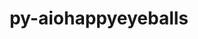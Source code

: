 ---
title: "py-aiohappyeyeballs"
layout: cache
categories: [package, develop]
meta: {"compilers": ["none"], "num_specs": 67, "num_specs_by_stack": {"e4s": 14, "e4s-oneapi": 9, "ml-darwin-aarch64-mps": 16, "ml-linux-aarch64-cpu": 14, "ml-linux-aarch64-cuda": 14, "ml-linux-x86_64-cpu": 14, "ml-linux-x86_64-cuda": 14, "root": 67}, "oss": ["sequoia", "ubuntu22.04", "ubuntu24.04"], "platforms": ["darwin", "linux"], "stacks": ["e4s", "e4s-oneapi", "ml-darwin-aarch64-mps", "ml-linux-aarch64-cpu", "ml-linux-aarch64-cuda", "ml-linux-x86_64-cpu", "ml-linux-x86_64-cuda", "root"], "targets": ["aarch64", "x86_64_v3"], "versions": ["2.6.1"]}
spec_details: [{"compiler": "none", "hash": "2jkx3f3j3rgbrhkjaw7abvhprt2s3jxc", "os": "sequoia", "platform": "darwin", "size": "-", "stacks": ["ml-darwin-aarch64-mps", "root"], "target": "aarch64", "variants": ["build_system=python_pip"], "versions": ["2.6.1"]}, {"compiler": "none", "hash": "2wh5rur7b5rpdvrshbvkmygtcbjs77y2", "os": "sequoia", "platform": "darwin", "size": "-", "stacks": ["ml-darwin-aarch64-mps", "root"], "target": "aarch64", "variants": ["build_system=python_pip"], "versions": ["2.6.1"]}, {"compiler": "none", "hash": "2zrz5sikifheja3syp732gwkragazp3w", "os": "sequoia", "platform": "darwin", "size": "-", "stacks": ["ml-darwin-aarch64-mps", "root"], "target": "aarch64", "variants": ["build_system=python_pip"], "versions": ["2.6.1"]}, {"compiler": "none", "hash": "34lqtgnmcwtuvazjarl3ixnvaa2zfgzm", "os": "ubuntu24.04", "platform": "linux", "size": "-", "stacks": ["ml-linux-x86_64-cpu", "ml-linux-x86_64-cuda", "root"], "target": "x86_64_v3", "variants": ["build_system=python_pip"], "versions": ["2.6.1"]}, {"compiler": "none", "hash": "4y64sqjxqa3ztrsxbjdnap6s2w5eip6u", "os": "sequoia", "platform": "darwin", "size": "-", "stacks": ["ml-darwin-aarch64-mps", "root"], "target": "aarch64", "variants": ["build_system=python_pip"], "versions": ["2.6.1"]}, {"compiler": "none", "hash": "5qpyiin7cdczqjrthid23w6hjzoajb4n", "os": "ubuntu24.04", "platform": "linux", "size": "-", "stacks": ["ml-linux-aarch64-cpu", "ml-linux-aarch64-cuda", "root"], "target": "aarch64", "variants": ["build_system=python_pip"], "versions": ["2.6.1"]}, {"compiler": "none", "hash": "65h75oswvisud36ps6au3cbzelkzj2d5", "os": "ubuntu24.04", "platform": "linux", "size": "-", "stacks": ["ml-linux-x86_64-cpu", "ml-linux-x86_64-cuda", "root"], "target": "x86_64_v3", "variants": ["build_system=python_pip"], "versions": ["2.6.1"]}, {"compiler": "none", "hash": "6tadwikz6gci6xidgdznvj2ux7hccl4r", "os": "ubuntu22.04", "platform": "linux", "size": "-", "stacks": ["e4s-oneapi", "root"], "target": "x86_64_v3", "variants": ["build_system=python_pip"], "versions": ["2.6.1"]}, {"compiler": "none", "hash": "6vgpvybx4zxu7zuprltrfpfn7nbbo7lm", "os": "ubuntu24.04", "platform": "linux", "size": "-", "stacks": ["ml-linux-aarch64-cpu", "ml-linux-aarch64-cuda", "root"], "target": "aarch64", "variants": ["build_system=python_pip"], "versions": ["2.6.1"]}, {"compiler": "none", "hash": "77sapjqk2ogfforiiebzs2inzr3uac7a", "os": "sequoia", "platform": "darwin", "size": "-", "stacks": ["ml-darwin-aarch64-mps", "root"], "target": "aarch64", "variants": ["build_system=python_pip"], "versions": ["2.6.1"]}, {"compiler": "none", "hash": "a7cnnjgrualgsbl3gme3kw64dprttobn", "os": "ubuntu22.04", "platform": "linux", "size": "-", "stacks": ["e4s-oneapi", "root"], "target": "x86_64_v3", "variants": ["build_system=python_pip"], "versions": ["2.6.1"]}, {"compiler": "none", "hash": "adcvkrglrg6fsti5ac56ytsswdqr37by", "os": "ubuntu22.04", "platform": "linux", "size": "-", "stacks": ["e4s", "root"], "target": "x86_64_v3", "variants": ["build_system=python_pip"], "versions": ["2.6.1"]}, {"compiler": "none", "hash": "at2nimiemmykmiy357mvjn6q4lqkv2rj", "os": "ubuntu24.04", "platform": "linux", "size": "-", "stacks": ["ml-linux-aarch64-cpu", "ml-linux-aarch64-cuda", "root"], "target": "aarch64", "variants": ["build_system=python_pip"], "versions": ["2.6.1"]}, {"compiler": "none", "hash": "axmn6us7lp5z23yiugxse63djdizihxs", "os": "ubuntu24.04", "platform": "linux", "size": "-", "stacks": ["ml-linux-aarch64-cpu", "ml-linux-aarch64-cuda", "root"], "target": "aarch64", "variants": ["build_system=python_pip"], "versions": ["2.6.1"]}, {"compiler": "none", "hash": "b3jeuj5dimlnurpmpal3szzs3li2sqwx", "os": "ubuntu24.04", "platform": "linux", "size": "-", "stacks": ["ml-linux-aarch64-cpu", "ml-linux-aarch64-cuda", "root"], "target": "aarch64", "variants": ["build_system=python_pip"], "versions": ["2.6.1"]}, {"compiler": "none", "hash": "baabtnioati7bsenuzyanrsnjfn4oxhh", "os": "ubuntu22.04", "platform": "linux", "size": "-", "stacks": ["e4s-oneapi", "root"], "target": "x86_64_v3", "variants": ["build_system=python_pip"], "versions": ["2.6.1"]}, {"compiler": "none", "hash": "baedxq7x23tawp6yavpv7qy45fvrvfpb", "os": "sequoia", "platform": "darwin", "size": "-", "stacks": ["ml-darwin-aarch64-mps", "root"], "target": "aarch64", "variants": ["build_system=python_pip"], "versions": ["2.6.1"]}, {"compiler": "none", "hash": "cvs5axdd7mkhgj37aicpnwpjj5nlozim", "os": "ubuntu24.04", "platform": "linux", "size": "-", "stacks": ["ml-linux-x86_64-cpu", "ml-linux-x86_64-cuda", "root"], "target": "x86_64_v3", "variants": ["build_system=python_pip"], "versions": ["2.6.1"]}, {"compiler": "none", "hash": "cytpgukui5kjygmuasqeyzufc3qge2db", "os": "ubuntu24.04", "platform": "linux", "size": "-", "stacks": ["ml-linux-x86_64-cpu", "ml-linux-x86_64-cuda", "root"], "target": "x86_64_v3", "variants": ["build_system=python_pip"], "versions": ["2.6.1"]}, {"compiler": "none", "hash": "dbwlnml2twq23vky3iepfvramaqe3x6p", "os": "sequoia", "platform": "darwin", "size": "-", "stacks": ["ml-darwin-aarch64-mps", "root"], "target": "aarch64", "variants": ["build_system=python_pip"], "versions": ["2.6.1"]}, {"compiler": "none", "hash": "dcu5sflvf3poaqsy57dynzi44dbf7f37", "os": "ubuntu22.04", "platform": "linux", "size": "-", "stacks": ["e4s-oneapi", "root"], "target": "x86_64_v3", "variants": ["build_system=python_pip"], "versions": ["2.6.1"]}, {"compiler": "none", "hash": "dpxqeqpgeeoqcyefny3qdqqspc5meqdj", "os": "ubuntu22.04", "platform": "linux", "size": "-", "stacks": ["e4s-oneapi", "root"], "target": "x86_64_v3", "variants": ["build_system=python_pip"], "versions": ["2.6.1"]}, {"compiler": "none", "hash": "dwxytkgfx25xjhpnhtdsfavsqp4k7xrt", "os": "ubuntu22.04", "platform": "linux", "size": "-", "stacks": ["e4s", "root"], "target": "x86_64_v3", "variants": ["build_system=python_pip"], "versions": ["2.6.1"]}, {"compiler": "none", "hash": "eummhbqmg33gsop4syodf7ckwmhhleau", "os": "ubuntu24.04", "platform": "linux", "size": "-", "stacks": ["ml-linux-x86_64-cpu", "ml-linux-x86_64-cuda", "root"], "target": "x86_64_v3", "variants": ["build_system=python_pip"], "versions": ["2.6.1"]}, {"compiler": "none", "hash": "evnsao2swsxwoaz6vsbat24rw2tekplx", "os": "ubuntu24.04", "platform": "linux", "size": "-", "stacks": ["ml-linux-x86_64-cpu", "ml-linux-x86_64-cuda", "root"], "target": "x86_64_v3", "variants": ["build_system=python_pip"], "versions": ["2.6.1"]}, {"compiler": "none", "hash": "exc5wl4knlpd37hlxumpd47u73dveihd", "os": "ubuntu24.04", "platform": "linux", "size": "-", "stacks": ["ml-linux-x86_64-cpu", "ml-linux-x86_64-cuda", "root"], "target": "x86_64_v3", "variants": ["build_system=python_pip"], "versions": ["2.6.1"]}, {"compiler": "none", "hash": "ey22qzgvbhicni7eowejhxi2n2taetn6", "os": "sequoia", "platform": "darwin", "size": "-", "stacks": ["ml-darwin-aarch64-mps", "root"], "target": "aarch64", "variants": ["build_system=python_pip"], "versions": ["2.6.1"]}, {"compiler": "none", "hash": "f3ogp32tpqzz6iunbiz5xypfvejlitfs", "os": "sequoia", "platform": "darwin", "size": "-", "stacks": ["ml-darwin-aarch64-mps", "root"], "target": "aarch64", "variants": ["build_system=python_pip"], "versions": ["2.6.1"]}, {"compiler": "none", "hash": "f7nnrjax3uatydm7ihyqxmgcrzi5kzva", "os": "ubuntu22.04", "platform": "linux", "size": "-", "stacks": ["e4s", "root"], "target": "x86_64_v3", "variants": ["build_system=python_pip"], "versions": ["2.6.1"]}, {"compiler": "none", "hash": "fd6nysa2sk4yuvqpywukgvsw6lmpdwda", "os": "ubuntu22.04", "platform": "linux", "size": "-", "stacks": ["e4s-oneapi", "root"], "target": "x86_64_v3", "variants": ["build_system=python_pip"], "versions": ["2.6.1"]}, {"compiler": "none", "hash": "fnj6ltahjarbvcpkb4bp2zmsbjv3xn3a", "os": "ubuntu24.04", "platform": "linux", "size": "-", "stacks": ["ml-linux-aarch64-cpu", "ml-linux-aarch64-cuda", "root"], "target": "aarch64", "variants": ["build_system=python_pip"], "versions": ["2.6.1"]}, {"compiler": "none", "hash": "gdd7rpke4s3rbt2ithcurwpg6ysbsn2c", "os": "sequoia", "platform": "darwin", "size": "-", "stacks": ["ml-darwin-aarch64-mps", "root"], "target": "aarch64", "variants": ["build_system=python_pip"], "versions": ["2.6.1"]}, {"compiler": "none", "hash": "gqykrlyevl7ojcfs62fc4rrrqkjsnmjg", "os": "ubuntu22.04", "platform": "linux", "size": "-", "stacks": ["e4s", "root"], "target": "x86_64_v3", "variants": ["build_system=python_pip"], "versions": ["2.6.1"]}, {"compiler": "none", "hash": "hgew7vlzlsplyddlkmbcwpzndysn5l64", "os": "sequoia", "platform": "darwin", "size": "-", "stacks": ["ml-darwin-aarch64-mps", "root"], "target": "aarch64", "variants": ["build_system=python_pip"], "versions": ["2.6.1"]}, {"compiler": "none", "hash": "icdasypym4ynwktlak7luoyxghrz4iq7", "os": "ubuntu24.04", "platform": "linux", "size": "-", "stacks": ["ml-linux-x86_64-cpu", "ml-linux-x86_64-cuda", "root"], "target": "x86_64_v3", "variants": ["build_system=python_pip"], "versions": ["2.6.1"]}, {"compiler": "none", "hash": "iyzmsi45lecpvupmrddd5y2j56jfaads", "os": "ubuntu22.04", "platform": "linux", "size": "-", "stacks": ["e4s", "root"], "target": "x86_64_v3", "variants": ["build_system=python_pip"], "versions": ["2.6.1"]}, {"compiler": "none", "hash": "j2wd6n3fznvng4x57e5fxgxlh6hzk474", "os": "ubuntu22.04", "platform": "linux", "size": "-", "stacks": ["e4s-oneapi", "root"], "target": "x86_64_v3", "variants": ["build_system=python_pip"], "versions": ["2.6.1"]}, {"compiler": "none", "hash": "jeddg4heeyrjuxil54xdltipmxgbi7zo", "os": "ubuntu24.04", "platform": "linux", "size": "-", "stacks": ["ml-linux-x86_64-cpu", "ml-linux-x86_64-cuda", "root"], "target": "x86_64_v3", "variants": ["build_system=python_pip"], "versions": ["2.6.1"]}, {"compiler": "none", "hash": "jgexi2sks3p2qa37yj2f5ef6evjvrmcg", "os": "ubuntu24.04", "platform": "linux", "size": "-", "stacks": ["ml-linux-aarch64-cpu", "ml-linux-aarch64-cuda", "root"], "target": "aarch64", "variants": ["build_system=python_pip"], "versions": ["2.6.1"]}, {"compiler": "none", "hash": "juorix7pfs5afg5xg6z6dqaltitdq6tr", "os": "ubuntu22.04", "platform": "linux", "size": "-", "stacks": ["e4s", "root"], "target": "x86_64_v3", "variants": ["build_system=python_pip"], "versions": ["2.6.1"]}, {"compiler": "none", "hash": "kt4vmqsb5wz7s5t4zrbikjf65zcoae4b", "os": "ubuntu24.04", "platform": "linux", "size": "-", "stacks": ["ml-linux-x86_64-cpu", "ml-linux-x86_64-cuda", "root"], "target": "x86_64_v3", "variants": ["build_system=python_pip"], "versions": ["2.6.1"]}, {"compiler": "none", "hash": "lb7eqcehekgehoxurwnjyhjrk66his2j", "os": "ubuntu24.04", "platform": "linux", "size": "-", "stacks": ["ml-linux-aarch64-cpu", "ml-linux-aarch64-cuda", "root"], "target": "aarch64", "variants": ["build_system=python_pip"], "versions": ["2.6.1"]}, {"compiler": "none", "hash": "ldbogkp6zfllucon5ahekpp3caynekla", "os": "sequoia", "platform": "darwin", "size": "-", "stacks": ["ml-darwin-aarch64-mps", "root"], "target": "aarch64", "variants": ["build_system=python_pip"], "versions": ["2.6.1"]}, {"compiler": "none", "hash": "me2e4upnvede762cvqjp3vccspjnbsiw", "os": "ubuntu22.04", "platform": "linux", "size": "-", "stacks": ["e4s", "root"], "target": "x86_64_v3", "variants": ["build_system=python_pip"], "versions": ["2.6.1"]}, {"compiler": "none", "hash": "momnbzddmwn2ap7u5wpdmncwatrzikgw", "os": "ubuntu22.04", "platform": "linux", "size": "-", "stacks": ["e4s", "root"], "target": "x86_64_v3", "variants": ["build_system=python_pip"], "versions": ["2.6.1"]}, {"compiler": "none", "hash": "mtpb4kwfeg2euksku4abapetu276cylq", "os": "sequoia", "platform": "darwin", "size": "-", "stacks": ["ml-darwin-aarch64-mps", "root"], "target": "aarch64", "variants": ["build_system=python_pip"], "versions": ["2.6.1"]}, {"compiler": "none", "hash": "nrp4get22llrebiy7kmr2nvg5f6sats3", "os": "sequoia", "platform": "darwin", "size": "-", "stacks": ["ml-darwin-aarch64-mps", "root"], "target": "aarch64", "variants": ["build_system=python_pip"], "versions": ["2.6.1"]}, {"compiler": "none", "hash": "o5uxhrrtlnw3bycfwkj4hps3w6uor5kg", "os": "ubuntu22.04", "platform": "linux", "size": "-", "stacks": ["e4s", "root"], "target": "x86_64_v3", "variants": ["build_system=python_pip"], "versions": ["2.6.1"]}, {"compiler": "none", "hash": "on775xsjgvrwekxa2de6o4rsfptyicko", "os": "ubuntu24.04", "platform": "linux", "size": "-", "stacks": ["ml-linux-aarch64-cpu", "ml-linux-aarch64-cuda", "root"], "target": "aarch64", "variants": ["build_system=python_pip"], "versions": ["2.6.1"]}, {"compiler": "none", "hash": "pgnrinw46i7rnjhw5apipy37zln5baqv", "os": "ubuntu22.04", "platform": "linux", "size": "-", "stacks": ["e4s", "root"], "target": "x86_64_v3", "variants": ["build_system=python_pip"], "versions": ["2.6.1"]}, {"compiler": "none", "hash": "pr3n56pkpaav5szpi4c4v4jilez6dtky", "os": "ubuntu24.04", "platform": "linux", "size": "-", "stacks": ["ml-linux-aarch64-cpu", "ml-linux-aarch64-cuda", "root"], "target": "aarch64", "variants": ["build_system=python_pip"], "versions": ["2.6.1"]}, {"compiler": "none", "hash": "qdyc6qceknwyp5ay5qgon7s5efgdtk7n", "os": "sequoia", "platform": "darwin", "size": "-", "stacks": ["ml-darwin-aarch64-mps", "root"], "target": "aarch64", "variants": ["build_system=python_pip"], "versions": ["2.6.1"]}, {"compiler": "none", "hash": "qq2fi2mwnrcxgai5i3glr7voxp64w77l", "os": "ubuntu22.04", "platform": "linux", "size": "-", "stacks": ["e4s", "root"], "target": "x86_64_v3", "variants": ["build_system=python_pip"], "versions": ["2.6.1"]}, {"compiler": "none", "hash": "rauhay24uodgjonyemohyhf5ijwrgefc", "os": "ubuntu24.04", "platform": "linux", "size": "-", "stacks": ["ml-linux-aarch64-cpu", "ml-linux-aarch64-cuda", "root"], "target": "aarch64", "variants": ["build_system=python_pip"], "versions": ["2.6.1"]}, {"compiler": "none", "hash": "rt2jjaorgkdh3upezvzckwvic5pn2264", "os": "ubuntu24.04", "platform": "linux", "size": "-", "stacks": ["ml-linux-aarch64-cpu", "ml-linux-aarch64-cuda", "root"], "target": "aarch64", "variants": ["build_system=python_pip"], "versions": ["2.6.1"]}, {"compiler": "none", "hash": "sqy6s2jwsbcqpfxgoech6fzy4fnal2eu", "os": "ubuntu22.04", "platform": "linux", "size": "-", "stacks": ["e4s-oneapi", "root"], "target": "x86_64_v3", "variants": ["build_system=python_pip"], "versions": ["2.6.1"]}, {"compiler": "none", "hash": "sv3oemq7xyvs6ccbc27qkdakp4fzl3vr", "os": "ubuntu22.04", "platform": "linux", "size": "-", "stacks": ["e4s-oneapi", "root"], "target": "x86_64_v3", "variants": ["build_system=python_pip"], "versions": ["2.6.1"]}, {"compiler": "none", "hash": "swe5tg2zdmyuamsqt66yrncnogs4scek", "os": "sequoia", "platform": "darwin", "size": "-", "stacks": ["ml-darwin-aarch64-mps", "root"], "target": "aarch64", "variants": ["build_system=python_pip"], "versions": ["2.6.1"]}, {"compiler": "none", "hash": "tjzcsjykboj2gj5drso6upgmkvvcc25r", "os": "ubuntu24.04", "platform": "linux", "size": "-", "stacks": ["ml-linux-x86_64-cpu", "ml-linux-x86_64-cuda", "root"], "target": "x86_64_v3", "variants": ["build_system=python_pip"], "versions": ["2.6.1"]}, {"compiler": "none", "hash": "tvnderfist6cwiyf5zwpcb4k3c6zlh4e", "os": "ubuntu22.04", "platform": "linux", "size": "-", "stacks": ["e4s", "root"], "target": "x86_64_v3", "variants": ["build_system=python_pip"], "versions": ["2.6.1"]}, {"compiler": "none", "hash": "vev56dv2kye3pfeiumbovxxigavz6meu", "os": "ubuntu22.04", "platform": "linux", "size": "-", "stacks": ["e4s", "root"], "target": "x86_64_v3", "variants": ["build_system=python_pip"], "versions": ["2.6.1"]}, {"compiler": "none", "hash": "x54rstxczyqgqnav2x34eajvw3mo7ryw", "os": "ubuntu24.04", "platform": "linux", "size": "-", "stacks": ["ml-linux-aarch64-cpu", "ml-linux-aarch64-cuda", "root"], "target": "aarch64", "variants": ["build_system=python_pip"], "versions": ["2.6.1"]}, {"compiler": "none", "hash": "y3g7gyhfpisop4qlkthpnggph6acug7l", "os": "ubuntu24.04", "platform": "linux", "size": "-", "stacks": ["ml-linux-x86_64-cpu", "ml-linux-x86_64-cuda", "root"], "target": "x86_64_v3", "variants": ["build_system=python_pip"], "versions": ["2.6.1"]}, {"compiler": "none", "hash": "ygrgrusef6ux76actqkjxpw245d3pnyo", "os": "ubuntu22.04", "platform": "linux", "size": "-", "stacks": ["e4s", "root"], "target": "x86_64_v3", "variants": ["build_system=python_pip"], "versions": ["2.6.1"]}, {"compiler": "none", "hash": "yo4zoupat4s42wnysg6npkwhxex5cwjt", "os": "ubuntu24.04", "platform": "linux", "size": "-", "stacks": ["ml-linux-aarch64-cpu", "ml-linux-aarch64-cuda", "root"], "target": "aarch64", "variants": ["build_system=python_pip"], "versions": ["2.6.1"]}, {"compiler": "none", "hash": "ypnsm2m6lqc76c4r5rvhviadtll45roo", "os": "ubuntu24.04", "platform": "linux", "size": "-", "stacks": ["ml-linux-x86_64-cpu", "ml-linux-x86_64-cuda", "root"], "target": "x86_64_v3", "variants": ["build_system=python_pip"], "versions": ["2.6.1"]}, {"compiler": "none", "hash": "ywpxfweuhgu2s6rfnl7bj7lcznwishhg", "os": "ubuntu24.04", "platform": "linux", "size": "-", "stacks": ["ml-linux-x86_64-cpu", "ml-linux-x86_64-cuda", "root"], "target": "x86_64_v3", "variants": ["build_system=python_pip"], "versions": ["2.6.1"]}]
---